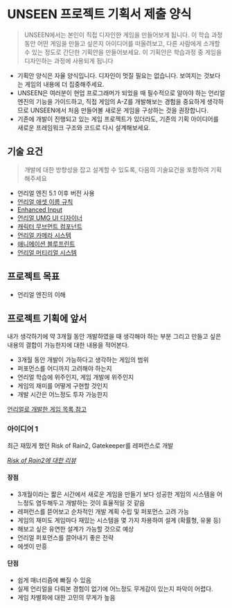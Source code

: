 # UNSEEN 프로젝트 기획서 제출 양식

> UNSEEN에서는 본인이 직접 디자인한 게임을 만들어보게 됩니다. 이 학습 과정 동안 어떤 게임을 만들고 싶은지 아이디어를 떠올려보고, 다른 사람에게 소개할 수 있는 정도로 간단한 기획안을 만들어보세요. 이 기획안은 학습과정 중 게임을 디자인하는 과정에 사용되게 됩니다

- 기획안 양식은 자율 양식입니다. 디자인이 멋질 필요는 없습니다. 보여지는 것보다는 게임의 내용에 더 집중해주세요.
- UNSEEN은 여러분이 현업 프로그래머가 되었을 때 필수적으로 알아야 하는 언리얼 엔진의 기능을 가이드하고, 직접 게임의 A-Z를 개발해보는 경험을 중요하게 생각하므로 UNSEEN에서 처음 만들어볼 새로운 게임을 구상하는 것을 권장합니다.
- 기존에 개발이 진행되고 있는 게임 프로젝트가 있더라도, 기존의 기획 아이디어를 새로운 프레임워크 구조와 코드로 다시 설계해보세요.

## 기술 요건

> 개발에 대한 방향성을 잡고 설계할 수 있도록, 다음의 기술요건을 포함하여 기획해주세요

- 언리얼 엔진 5.1 이후 버전 사용
- [언리얼 애셋 이름 규칙](https://github.com/Allar/ue5-style-guide/tree/v2)
- [Enhanced Input](https://docs.unrealengine.com/5.0/en-US/enhanced-input-in-unreal-engine)
- [언리얼 UMG UI 디자이너](https://docs.unrealengine.com/5.1/ko/umg-ui-designer-for-unreal-engine/)
- [캐릭터 무브먼트 컴포넌트](https://docs.unrealengine.com/5.1/ko/movement-components-in-unreal-engine/)
- [언리얼 카메라 시스템](https://docs.unrealengine.com/5.1/ko/using-cameras-in-unreal-engine/)
- [애니메이션 블루프린트](https://docs.unrealengine.com/5.0/en-US/animation-blueprints-in-unreal-engine/)
- [언리얼 머티리얼 시스템](https://www.youtube.com/watch?v=lngF4VVNER4&list=PLZlv_N0_O1gbQjgY0nDwZNYe_N8IcYWS)

## 프로젝트 목표

- 언리얼 엔진의 이해

## 프로젝트 기획에 앞서

내가 생각하기에 약 3개월 동안 개발하였을 때 생각해야 하는 부분 그리고 만들고 싶은 내용의 결합이 가능한지에 대한 내용을 적어본다.

- 3개월 동안 개발이 가능하다고 생각하는 게임의 범위
- 퍼포먼스를 어디까지 고려해야 하는지
- 언리얼 학습에 위주인지, 게임 개발에 위주인지
- 게임의 재미를 어떻게 구현할 것인지
- 개발 시간은 어느정도 투자 가능한지

[언리얼로 개발한 게임 목록 참고](https://namu.wiki/w/%EC%96%B8%EB%A6%AC%EC%96%BC%20%EC%97%94%EC%A7%84/%EA%B2%8C%EC%9E%84%20%EB%AA%A9%EB%A1%9D)

### 아이디어 1

최근 재밌게 했던 Risk of Rain2, Gatekeeper를 레퍼런스로 개발

*[Risk of Rain2에 대한 리뷰](https://github.com/fkdl0048/GameReview/issues/11)*

#### 장점

- 3개월이라는 짧은 시간에서 새로운 게임을 만들기 보다 성공한 게임의 시스템을 어느정도 염두해두고 개발하는 것이 효율적일 것 같음
- 레퍼런스를 뜯어보고 순차적인 개발 계획 수립 및 퍼포먼스 고려 가능
- 게임의 재미도 게임마다 재밌는 시스템을 몇 가지 차용하여 설계 (확률형, 유물 등)
- 해보고 싶은 유연한 설계가 가능할 것으로 예상
- 언리얼 퍼포먼스를 끌어내기 좋은 전략
- 에셋이 만흥

#### 단점

- 쉽게 매너리즘에 빠질 수 있음
- 실제 언리얼을 다뤄본 경험이 없기에 어느정도 무게감이 있는지 파악이 어렵다.
- 게임 차별화에 대한 고민의 무게가 높음